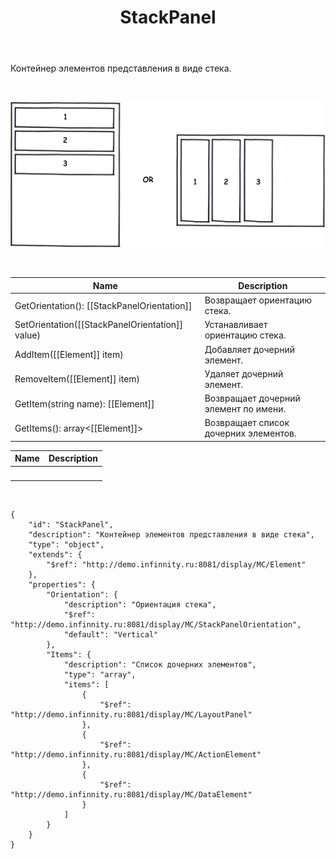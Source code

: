 ﻿---
layout: default
title: StackPanel
position: 2
categories: 
tags: 
---

Контейнер элементов представления в виде стека.

 

![](StackPanel.png)

 

|Name|Description|
|----|-----------|
|GetOrientation(): [[StackPanelOrientation]]|Возвращает ориентацию стека.|
|SetOrientation([[StackPanelOrientation]] value)|Устанавливает ориентацию стека.|
|AddItem([[Element]] item)|Добавляет дочерний элемент.|
|RemoveItem([[Element]] item)|Удаляет дочерний элемент.|
|GetItem(string name): [[Element]]|Возвращает дочерний элемент по имени.|
|GetItems(): array<[[Element]]>|Возвращает список дочерних элементов.|

|Name|Description|
|----|-----------|
| | |

  

```
{
	"id": "StackPanel",
	"description": "Контейнер элементов представления в виде стека",
	"type": "object",
	"extends": {
		"$ref": "http://demo.infinnity.ru:8081/display/MC/Element"
	},
	"properties": {
		"Orientation": {
			"description": "Ориентация стека",
			"$ref": "http://demo.infinnity.ru:8081/display/MC/StackPanelOrientation",
			"default": "Vertical"
		},
		"Items": {
			"description": "Список дочерних элементов",
			"type": "array",
			"items": [
				{
					"$ref": "http://demo.infinnity.ru:8081/display/MC/LayoutPanel"
				},
				{
					"$ref": "http://demo.infinnity.ru:8081/display/MC/ActionElement"
				},
				{
					"$ref": "http://demo.infinnity.ru:8081/display/MC/DataElement"
				}
			]
		}
	}
}
```

 

 

